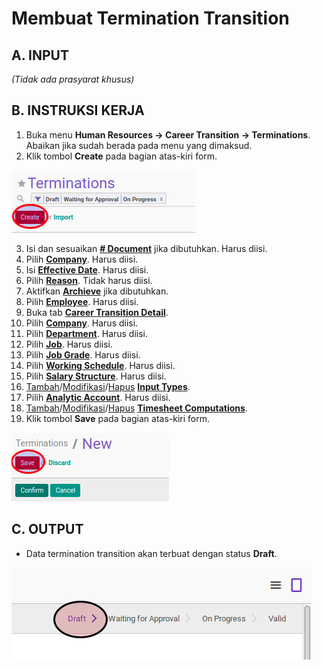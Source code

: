 # Membuat Termination Transition

## A. INPUT

*(Tidak ada prasyarat khusus)*

## B. INSTRUKSI KERJA

1. Buka menu **Human Resources -> Career Transition -> Terminations**. Abaikan jika sudah berada pada menu yang dimaksud.
2. Klik tombol **Create** pada bagian atas-kiri form.

![](../../img/termination-transition/tombol-create.png)

3. Isi dan sesuaikan **[# Document](./penjelasan.md#field-document)** jika dibutuhkan. Harus diisi.
4. Pilih **[Company](./penjelasan.md#field-company)**. Harus diisi.
5. Isi **[Effective Date](./penjelasan.md#field-effective-date)**. Harus diisi.
6. Pilih **[Reason](./penjelasan.md#field-reason)**. Tidak harus diisi.
7. Aktifkan **[Archieve](./penjelasan.md#field-archieve)** jika dibutuhkan.
8. Pilih **[Employee](./penjelasan.md#field-employee)**. Harus diisi.
9. Buka tab [**Career Transition Detail**](./penjelasan.md#tab-career).
10. Pilih **[Company](./penjelasan.md#field-transisi-company)**. Harus diisi.
11. Pilih **[Department](./penjelasan.md#field-transisi-departement)**. Harus diisi.
12. Pilih **[Job](./penjelasan.md#field-transisi-job)**. Harus diisi.
13. Pilih **[Job Grade](./penjelasan.md#field-transisi-job-grade)**. Harus diisi.
14. Pilih **[Working Schedule](./penjelasan.md#field-transisi-working-schedule)**. Harus diisi.
15. Pilih **[Salary Structure](./penjelasan.md#field-transisi-salary-structure)**. Harus diisi.
16. <a name="l16">[Tambah](./menambahkan-payslip-input.md)/[Modifikasi](./modifikasi-payslip-input.md)/[Hapus](./menghapus-payslip-input.md)</a> [**Input Types**](./penjelasan.md#tabel-input-types).
17. <a name="l17">Pilih **[Analytic Account](./penjelasan.md#field-transisi-analytic-account)**. Harus diisi.</a>
18. <a name="l18">[Tambah](./menambahkan-timesheet-computation.md)/[Modifikasi](./modifikasi-timesheet-computation.md)/[Hapus](./menghapus-timesheet-computation.md)</a> [**Timesheet Computations**](./penjelasan.md#tabel-timesheet-computation).
19. <a name="l19">Klik tombol **Save** pada bagian atas-kiri form.</a>

![](../../img/termination-transition/tombol-save.png)

## C. OUTPUT

* Data termination transition akan terbuat dengan status **Draft**.

![](../../img/termination-transition/status-draft.png)
